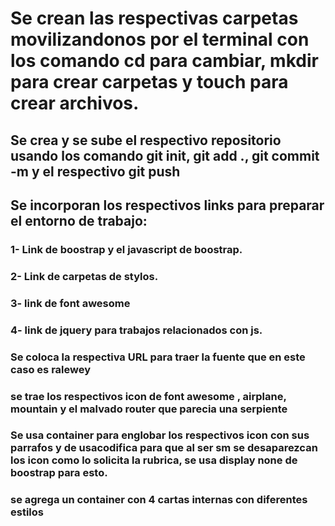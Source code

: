 # Se crean las respectivas carpetas movilizandonos por el terminal con los comando cd  para cambiar, mkdir para crear  carpetas y touch para crear archivos. 

## Se crea y se sube el respectivo repositorio usando los comando git init, git add ., git commit -m y el respectivo git push

## Se incorporan los respectivos links para preparar el entorno de trabajo: 
### 1- Link de boostrap y el javascript de boostrap.
### 2- Link de carpetas de stylos.
### 3- link de font awesome
### 4- link de jquery para trabajos relacionados con js.

### Se coloca la respectiva URL para traer la fuente que en este caso es ralewey

### se trae los respectivos icon de font awesome , airplane, mountain y el malvado router que parecia una serpiente
### Se usa  container para englobar los respectivos icon con sus parrafos y de usacodifica para que al ser sm se desaparezcan los icon como lo solicita la rubrica, se usa display none de boostrap para esto. 

### se agrega un container con 4 cartas internas con diferentes estilos


